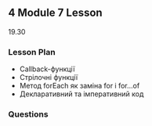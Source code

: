 ## 4 Module 7 Lesson

19.30

### Lesson Plan

- Callback-функції
- Стрілочні функції
- Метод forEach як заміна for і for...of
- Декларативний та імперативний код

### Questions
